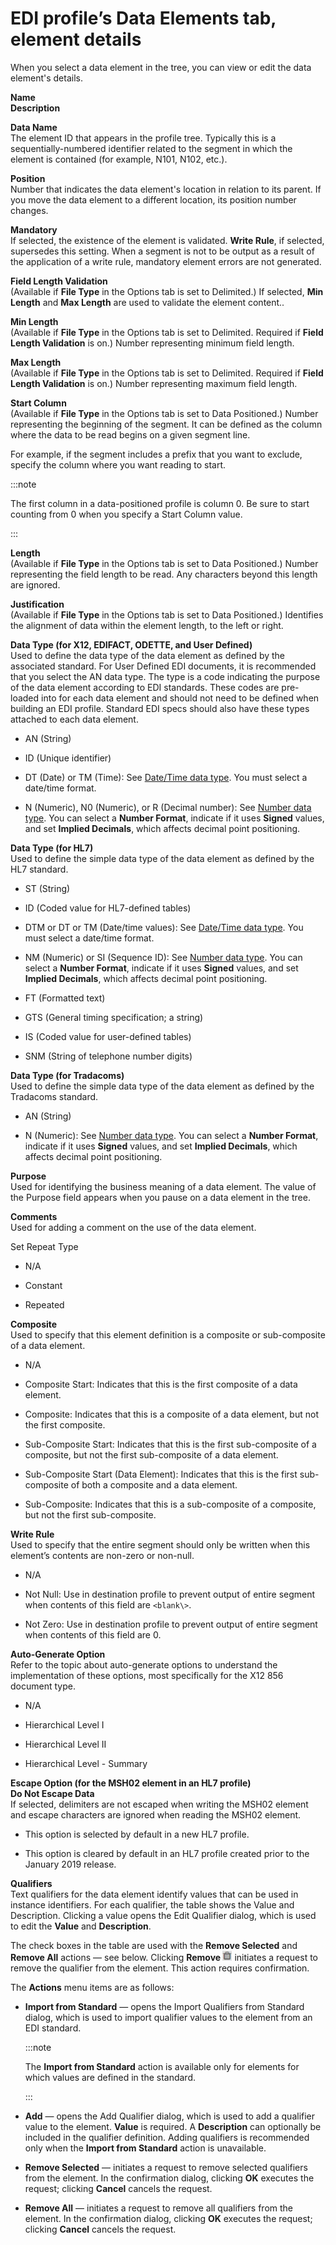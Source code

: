 # EDI profile’s Data Elements tab, element details

<head>
  <meta name="guidename" content="Integration"/>
  <meta name="context" content="GUID-b5e83996-c48b-4520-a54f-25e8b8e4242a"/>
</head>


When you select a data element in the tree, you can view or edit the data element's details.

**Name**   
**Description**

**Data Name**   
The element ID that appears in the profile tree. Typically this is a sequentially-numbered identifier related to the segment in which the element is contained (for example, N101, N102, etc.).

**Position**   
Number that indicates the data element's location in relation to its parent. If you move the data element to a different location, its position number changes.

**Mandatory**   
If selected, the existence of the element is validated. **Write Rule**, if selected, supersedes this setting. When a segment is not to be output as a result of the application of a write rule, mandatory element errors are not generated.

**Field Length Validation**   
\(Available if **File Type** in the Options tab is set to Delimited.\) If selected, **Min Length** and **Max Length** are used to validate the element content..

**Min Length**   
\(Available if **File Type** in the Options tab is set to Delimited. Required if **Field Length Validation** is on.\) Number representing minimum field length.

**Max Length**   
\(Available if **File Type** in the Options tab is set to Delimited. Required if **Field Length Validation** is on.\) Number representing maximum field length.

**Start Column**   
\(Available if **File Type** in the Options tab is set to Data Positioned.\) Number representing the beginning of the segment. It can be defined as the column where the data to be read begins on a given segment line.

For example, if the segment includes a prefix that you want to exclude, specify the column where you want reading to start.

:::note

The first column in a data-positioned profile is column 0. Be sure to start counting from 0 when you specify a Start Column value.

:::

**Length**   
\(Available if **File Type** in the Options tab is set to Data Positioned.\) Number representing the field length to be read. Any characters beyond this length are ignored.

**Justification**   
\(Available if **File Type** in the Options tab is set to Data Positioned.\) Identifies the alignment of data within the element length, to the left or right.

**Data Type \(for X12, EDIFACT, ODETTE, and User Defined\)**   
Used to define the data type of the data element as defined by the associated standard. For User Defined EDI documents, it is recommended that you select the AN data type. The type is a code indicating the purpose of the data element according to EDI standards. These codes are pre-loaded into for each data element and should not need to be defined when building an EDI profile. Standard EDI specs should also have these types attached to each data element.

-   AN \(String\)

-   ID \(Unique identifier\)

-   DT \(Date\) or TM \(Time\): See [Date/Time data type](r-atm-DateTime_data_type_05826c0b-8b49-4d8f-94a5-9ce7c15d64d0.md). You must select a date/time format.

-   N \(Numeric\), N0 \(Numeric\), or R \(Decimal number\): See [Number data type](r-atm-Number_data_type_25bd3c61-4613-42cb-9282-b16756fa47fa.md). You can select a **Number Format**, indicate if it uses **Signed** values, and set **Implied Decimals**, which affects decimal point positioning.


**Data Type \(for HL7\)**   
Used to define the simple data type of the data element as defined by the HL7 standard.

-   ST \(String\)

-   ID \(Coded value for HL7-defined tables\)

-   DTM or DT or TM \(Date/time values\): See [Date/Time data type](r-atm-DateTime_data_type_05826c0b-8b49-4d8f-94a5-9ce7c15d64d0.md). You must select a date/time format.

-   NM \(Numeric\) or SI \(Sequence ID\): See [Number data type](r-atm-Number_data_type_25bd3c61-4613-42cb-9282-b16756fa47fa.md). You can select a **Number Format**, indicate if it uses **Signed** values, and set **Implied Decimals**, which affects decimal point positioning.

-   FT \(Formatted text\)

-   GTS \(General timing specification; a string\)

-   IS \(Coded value for user-defined tables\)

-   SNM \(String of telephone number digits\)


**Data Type \(for Tradacoms\)**   
Used to define the simple data type of the data element as defined by the Tradacoms standard.

-   AN \(String\)

-   N \(Numeric\): See [Number data type](r-atm-Number_data_type_25bd3c61-4613-42cb-9282-b16756fa47fa.md). You can select a **Number Format**, indicate if it uses **Signed** values, and set **Implied Decimals**, which affects decimal point positioning.


**Purpose**   
Used for identifying the business meaning of a data element. The value of the Purpose field appears when you pause on a data element in the tree.

**Comments**   
Used for adding a comment on the use of the data element.

Set Repeat Type   
-   N/A
-   Constant

-   Repeated


**Composite**   
Used to specify that this element definition is a composite or sub-composite of a data element.

-   N/A
-   Composite Start: Indicates that this is the first composite of a data element.

-   Composite: Indicates that this is a composite of a data element, but not the first composite.

-   Sub-Composite Start: Indicates that this is the first sub-composite of a composite, but not the first sub-composite of a data element.

-   Sub-Composite Start \(Data Element\): Indicates that this is the first sub-composite of both a composite and a data element.

-   Sub-Composite: Indicates that this is a sub-composite of a composite, but not the first sub-composite.


**Write Rule**   
Used to specify that the entire segment should only be written when this element’s contents are non-zero or non-null.

-   N/A
-   Not Null: Use in destination profile to prevent output of entire segment when contents of this field are `<blank\>`.

-   Not Zero: Use in destination profile to prevent output of entire segment when contents of this field are 0.


**Auto-Generate Option**   
Refer to the topic about auto-generate options to understand the implementation of these options, most specifically for the X12 856 document type.

-   N/A
-   Hierarchical Level I

-   Hierarchical Level II

-   Hierarchical Level - Summary


**Escape Option \(for the MSH02 element in an HL7 profile\)**   
**Do Not Escape Data**   
If selected, delimiters are not escaped when writing the MSH02 element and escape characters are ignored when reading the MSH02 element.

-   This option is selected by default in a new HL7 profile.

-   This option is cleared by default in an HL7 profile created prior to the January 2019 release.


**Qualifiers**   
Text qualifiers for the data element identify values that can be used in instance identifiers. For each qualifier, the table shows the Value and Description. Clicking a value opens the Edit Qualifier dialog, which is used to edit the **Value** and **Description**.

The check boxes in the table are used with the **Remove Selected** and **Remove All** actions — see below. Clicking **Remove ![](../Images/main-ic-trashcan-gray-16_607066a6-af16-43bb-b12e-6ac8ad67304e.jpg)** initiates a request to remove the qualifier from the element. This action requires confirmation.

The **Actions** menu items are as follows:

-   **Import from Standard** — opens the Import Qualifiers from Standard dialog, which is used to import qualifier values to the element from an EDI standard.

    :::note
    
    The **Import from Standard** action is available only for elements for which values are defined in the standard.

    :::

-   **Add** — opens the Add Qualifier dialog, which is used to add a qualifier value to the element. **Value** is required. A **Description** can optionally be included in the qualifier definition. Adding qualifiers is recommended only when the **Import from Standard** action is unavailable.

-   **Remove Selected** — initiates a request to remove selected qualifiers from the element. In the confirmation dialog, clicking **OK** executes the request; clicking **Cancel** cancels the request.

-   **Remove All** — initiates a request to remove all qualifiers from the element. In the confirmation dialog, clicking **OK** executes the request; clicking **Cancel** cancels the request.